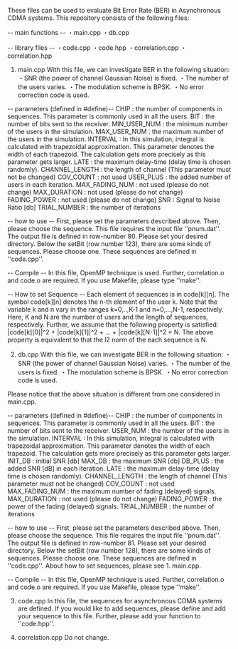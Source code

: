 These files can be used to evaluate Bit Error Rate (BER) in Asynchronous CDMA systems.
This repository consists of the following files:

-- main functions --
・main.cpp
・db.cpp

-- library files --
・code.cpp
・code.hpp
・correlation.cpp
・correlation.hpp

1. main.cpp
With this file, we can investigate BER in the following situation:
・SNR (the power of channel Gaussian Noise) is fixed. 
・The number of the users varies.
・The modulation scheme is BPSK.
・No error correction code is used.

-- parameters (defined in #define)--
CHIP : the number of components in sequences. This parameter is commonly used in all the users.
BIT : the number of bits sent to the receiver.
MIN_USER_NUM : the minimum number of the users in the simulation.
MAX_USER_NUM : the maximum number of the users in the simulation.
INTERVAL : In this simulation, integral is calculated with trapezoidal approximation. This parameter denotes the width of each trapezoid. The calculation gets more precisely as this parameter gets larger.
LATE : the maximum delay-time (delay time is chosen randomly).
CHANNEL_LENGTH : the length of channel (This parameter must not be changed)
COV_COUNT : not used
USER_PLUS : the added number of users in each iteration.
MAX_FADING_NUM : not used (please do not change)
MAX_DURATION :  not used (please do not change)
FADING_POWER :  not used (please do not change)
SNR : Signal to Noise Ratio [db]
TRIAL_NUMBER : the number of iterations

-- how to use --
First, please set the parameters described above. Then, please choose the sequence.
This file requires the input file ''pnum.dat''.
The output file is defined in row-number 80. Please set your desired directory. 
Below the setBit (row number 123), there are some kinds of sequences. Please choose one.
These sequences are defined in ''code.cpp''.

-- Compile --
In this file, OpenMP technique is used. Further, correlation.o and code.o are required.
If you use Makefile, please type ''make''.

-- How to set Sequence --
Each element of sequences is in code[k][n]. The symbol code[k][n] denotes the n-th element of the user k. Note that the variable k and n vary in the ranges k=0,..,K-1 and n=0,...,N-1, respectively. Here, K and N are the number of users and the length of sequences, respectively. Further, we assume that the following property is satisfied:
|code[k][0]|^2 + |code[k][1]|^2 + ... + |code[k][N-1]|^2 = N.
The above property is equivalent to that the l2 norm of the each sequence is N.

2. db.cpp
With this file, we can investigate BER in the following situation:
・SNR (the power of channel Gaussian Noise) varies. 
・The number of the users is fixed.
・The modulation scheme is BPSK.
・No error correction code is used.

Please notice that the above situation is different from one considered in main.cpp.

-- parameters (defined in #define)--
CHIP : the number of components in sequences. This parameter is commonly used in all the users.
BIT : the number of bits sent to the receiver.
USER_NUM : the number of the users in the simulation.
INTERVAL : In this simulation, integral is calculated with trapezoidal approximation. This parameter denotes the width of each trapezoid. The calculation gets more precisely as this parameter gets larger.
INIT_DB : initial SNR [db]
MAX_DB : the maximum SNR [db]
DB_PLUS : the added SNR [dB] in each iteration.
LATE : the maximum delay-time (delay time is chosen randomly).
CHANNEL_LENGTH : the length of channel (This parameter must not be changed)
COV_COUNT : not used
MAX_FADING_NUM : the maximum number of fading (delayed) signals.
MAX_DURATION :  not used (please do not change)
FADING_POWER :  the power of the fading (delayed) signals.
TRIAL_NUMBER : the number of iterations

-- how to use --
First, please set the parameters described above. Then, please choose the sequence.
This file requires the input file ''pnum.dat''.
The output file is defined in row-number 81. Please set your desired directory. 
Below the setBit (row number 128), there are some kinds of sequences. Please choose one.
These sequences are defined in ''code.cpp''.
About how to set sequences, please see 1. main.cpp.

-- Compile --
In this file, OpenMP technique is used. Further, correlation.o and code.o are required.
If you use Makefile, please type ''make''.

3. code.cpp
In this file, the sequences for asynchronous CDMA systems are defined.
If you would like to add sequences, please define and add your sequence to this file. Further, please add your function to ''code.hpp''.

4. correlation.cpp
Do not change.
